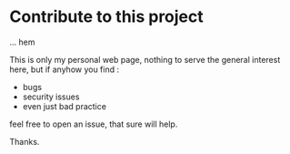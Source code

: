 # Contribute to this project

... hem

This is only my personal web page,
nothing to serve the general interest here,
but if anyhow you find :
- bugs
- security issues
- even just bad practice

feel free to open an issue,
that sure will help.

Thanks.